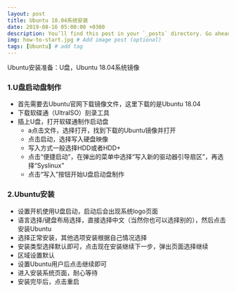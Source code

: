 ```yaml
---
layout: post
title: Ubuntu 18.04系统安装
date: 2019-08-16 05:00:00 +0300
description: You’ll find this post in your `_posts` directory. Go ahead and edit it and re-build the site to see your changes. # Add post description (optional)
img: how-to-start.jpg # Add image post (optional)
tags: [Ubuntu] # add tag
---
```

Ubuntu安装准备：U盘，Ubuntu 18.04系统镜像

### 1.U盘启动盘制作

* 首先需要去Ubuntu官网下载镜像文件，这里下载的是Ubuntu 18.04
* 下载软碟通（UltralSO）刻录工具
* 插上U盘，打开软碟通制作启动盘
    * a点击文件，选择打开，找到下载的Ubuntu镜像并打开
    * 点击启动，选择写入硬盘映像
    * 写入方式一般选择HDD或者HDD+
    * 点击“便捷启动”，在弹出的菜单中选择“写入新的驱动器引导扇区”，再选择“Syslinux”
    * 点击“写入”按钮开始U盘启动盘制作

### 2.Ubuntu安装

* 设置开机使用U盘启动，启动后会出现系统logo页面
* 语言选择/键盘布局选择，直接选择中文（当然你也可以选择别的），然后点击安装Ubuntu
* 选择正常安装，其他选项安装根据自己情况选择
* 安装类型选择默认即可，点击现在安装继续下一步，弹出页面选择继续
* 区域设置默认
* 设置Ubuntu用户后点击继续即可
* 进入安装系统页面，耐心等待
* 安装完毕后，点击重启
